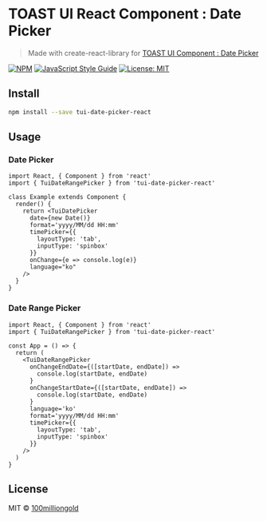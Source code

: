 # TOAST UI React Component : Date Picker

> Made with create-react-library for [TOAST UI Component : Date Picker](https://github.com/nhn/tui.date-picker#readme)

[![NPM](https://img.shields.io/npm/v/tui.date-picker-react.svg)](https://www.npmjs.com/package/tui-date-picker-react) [![JavaScript Style Guide](https://img.shields.io/badge/code_style-standard-brightgreen.svg)](https://standardjs.com) [![License: MIT](https://img.shields.io/badge/License-MIT-yellow.svg)](https://opensource.org/licenses/MIT)



## Install

```bash
npm install --save tui-date-picker-react
```

## Usage

### Date Picker

```tsx
import React, { Component } from 'react'
import { TuiDateRangePicker } from 'tui-date-picker-react'

class Example extends Component {
  render() {
    return <TuiDatePicker
      date={new Date()}
      format='yyyy/MM/dd HH:mm'
      timePicker={{
        layoutType: 'tab',
        inputType: 'spinbox'
      }}
      onChange={e => console.log(e)}
      language="ko"
    />
  }
}
```

### Date Range Picker

```tsx
import React, { Component } from 'react'
import { TuiDateRangePicker } from 'tui-date-picker-react'

const App = () => {
  return (
    <TuiDateRangePicker
      onChangeEndDate={([startDate, endDate]) =>
        console.log(startDate, endDate)
      }
      onChangeStartDate={([startDate, endDate]) =>
        console.log(startDate, endDate)
      }
      language='ko'
      format='yyyy/MM/dd HH:mm'
      timePicker={{
        layoutType: 'tab',
        inputType: 'spinbox'
      }}
    />
  )
}
```

## License

MIT © [100milliongold](https://github.com/100milliongold)
